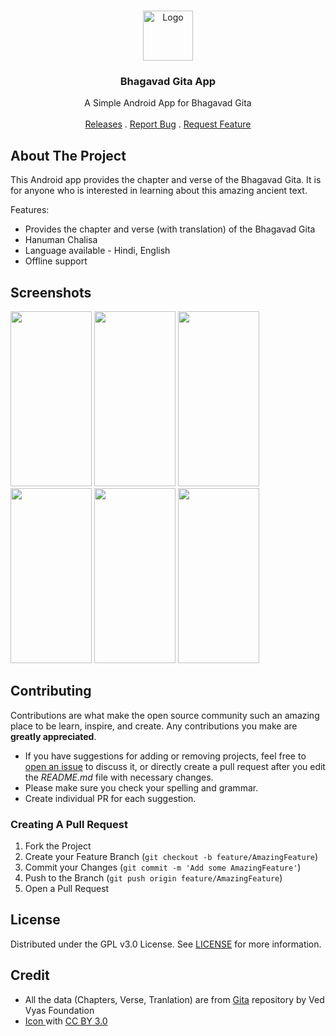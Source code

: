 <br/>
<p align="center">
  <a href="https://github.com/WirelessAlien/BhagavadGitaApp">
    <img src="https://github.com/WirelessAlien/BhagavadGitaApp/blob/master/app/src/main/res/mipmap-xxxhdpi/ic_launcher_round.png" alt="Logo" width="80" height="80">
  </a>

  <h3 align="center">Bhagavad Gita App</h3>

  <p align="center">
    A Simple Android App for Bhagavad Gita
    <br/>
    <br/>
    <a href="https://github.com/WirelessAlien/BhagavadGitaApp/releases">Releases</a>
    .
    <a href="https://github.com/WirelessAlien/BhagavadGitaApp/issues">Report Bug</a>
    .
    <a href="https://github.com/WirelessAlien/BhagavadGitaApp/issues">Request Feature</a>
  </p>
</p>

## About The Project

This Android app provides the chapter and verse of the Bhagavad Gita. It is for anyone who is interested in learning about this amazing ancient text.

Features:

* Provides the chapter and verse (with translation) of the Bhagavad Gita
* Hanuman Chalisa
* Language available - Hindi, English
* Offline support


## Screenshots

<img src="https://github.com/WirelessAlien/BhagavadGitaApp/assets/121420261/c2a1a84d-7eba-4d9a-9b4b-03aac875e7d6" width="130" height="280" />
<img src="https://github.com/WirelessAlien/BhagavadGitaApp/assets/121420261/4178f829-dc2d-4704-a9a1-2fa180e94bc2" width="130" height="280" />
<img src="https://github.com/WirelessAlien/BhagavadGitaApp/assets/121420261/7b5811e4-2b59-46b7-8ad6-f13bab8f3275" width="130" height="280" />
<img src="https://github.com/WirelessAlien/BhagavadGitaApp/assets/121420261/fee52ffa-7843-412a-9c8c-dd1db16656e5" width="130" height="280" />
<img src="https://github.com/WirelessAlien/BhagavadGitaApp/assets/121420261/e112da5b-2825-4cdf-a1ec-87a33d7f0890" width="130" height="280" />
<img src="https://github.com/WirelessAlien/BhagavadGitaApp/assets/121420261/09e949ca-4045-4176-9277-27b784a6ee2e" width="130" height="280" />

## Contributing

Contributions are what make the open source community such an amazing place to be learn, inspire, and create. Any contributions you make are **greatly appreciated**.
* If you have suggestions for adding or removing projects, feel free to [open an issue](https://github.com/WirelessAlien/BhagavadGitaApp/issues/new) to discuss it, or directly create a pull request after you edit the *README.md* file with necessary changes.
* Please make sure you check your spelling and grammar.
* Create individual PR for each suggestion.

### Creating A Pull Request

1. Fork the Project
2. Create your Feature Branch (`git checkout -b feature/AmazingFeature`)
3. Commit your Changes (`git commit -m 'Add some AmazingFeature'`)
4. Push to the Branch (`git push origin feature/AmazingFeature`)
5. Open a Pull Request

## License

Distributed under the GPL v3.0 License. See [LICENSE](https://github.com/WirelessAlien/BhagavadGitaApp/blob/master/LICENSE) for more information.

## Credit

* All the data (Chapters, Verse, Tranlation) are from [Gita](https://github.com/gita/gita) repository by
Ved Vyas Foundation 
* [Icon ](https://www.iconfinder.com/agarwalsonika) with [CC BY 3.0](https://creativecommons.org/licenses/by/3.0/)
